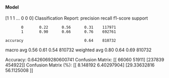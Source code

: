 #### Model
[1 1 1 ... 0 0 0]
Classification Report:
              precision    recall  f1-score   support

           0       0.22      0.56      0.31    117971
           1       0.90      0.66      0.76    692761

    accuracy                           0.64    810732
   macro avg       0.56      0.61      0.54    810732
weighted avg       0.80      0.64      0.69    810732

Accuracy: 0.6426069280600741
Confusion Matrix:
[[ 66060  51911]
 [237839 454922]]
Confusion Matrix (%):
[[ 8.148192    6.40297904]
 [29.33632816 56.1125008 ]]
